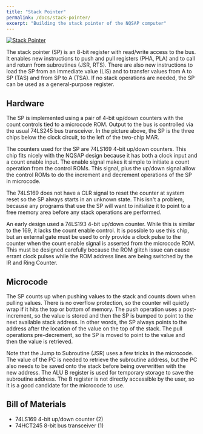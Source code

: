 ```yaml
---
title: "Stack Pointer"
permalink: /docs/stack-pointer/
excerpt: "Building the stack pointer of the NQSAP computer"
---
```


[![Stack Pointer](../../assets/images/stack-pointer.jpg "stack pointer build")](../../assets/images/stack-pointer.jpg)

The stack pointer (SP) is an 8-bit register with read/write access to the bus.  It enables
new instructions to push and pull registers (PHA, PLA) and to call and return from
subroutines (JSR, RTS).  There are also new instructions to load the SP from an immediate
value (LIS) and to transfer values from A to SP (TAS) and from SP to A (TSA).  If no stack
operations are needed, the SP can be used as a general-purpose register.

## Hardware

The SP is implemented using a pair of 4-bit up/down counters with the count controls tied
to a microcode ROM.  Output to the bus is controlled via the usual 74LS245 bus
transceiver.  In the picture above, the SP is the three chips below the clock circuit, to
the left of the two-chip MAR.

The counters used for the SP are 74LS169 4-bit up/down counters.  This chip fits nicely
with the NQSAP design because it has both a clock input and a count enable input.  The
enable signal makes it simple to initiate a count operation from the control ROMs.  This
signal, plus the up/down signal allow the control ROMs to do the increment and decrement
operations of the SP in microcode.

The 74LS169 does not have a CLR signal to reset the counter at system reset so the SP
always starts in an unknown state.  This isn't a problem, because any programs that use
the SP will want to initialize it to point to a free memory area before any stack
operations are performed.

An early design used a 74LS193 4-bit up/down counter.  While this is similar to the 169,
it lacks the count enable control.  It is possible to use this chip, but an external
gate must be used to only provide a clock pulse to the counter when the count enable
signal is asserted from the microcode ROM.  This must be designed carefully because the
ROM glitch issue can cause errant clock pulses while the ROM address lines are being
switched by the IR and Ring Counter.

## Microcode

The SP counts up when pushing values to the stack and counts down when pulling values.
There is no overflow protection, so the counter will quietly wrap if it hits the top
or bottom of memory.  The push operation uses a post-increment, so the value is stored and
then the SP is bumped to point to the next available stack address.  In other words, the
SP always points to the address after the location of the value on the top of the stack.
The pull operations pre-decrement, so the SP is moved to point to the value and then the
value is retrieved.

Note that the Jump to Subroutine (JSR) uses a few tricks in the microcode.  The value of
the PC is needed to retrieve the subroutine address, but the PC also needs to be saved
onto the stack before being overwritten with the new address.  The ALU B register is used
for temporary storage to save the subroutine address.  The B register is not directly
accessible by the user, so it is a good candidate for the microcode to use.

## Bill of Materials

* 74LS169 4-bit up/down counter (2)
* 74HCT245 8-bit bus transceiver (1)
